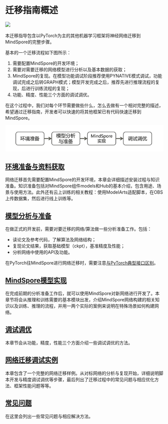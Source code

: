 # 迁移指南概述

<a href="https://gitee.com/mindspore/docs/blob/r2.0.0-alpha/docs/mindspore/source_zh_cn/migration_guide/overview.md" target="_blank"><img src="https://mindspore-website.obs.cn-north-4.myhuaweicloud.com/website-images/r2.0.0-alpha/resource/_static/logo_source.png"></a>

本迁移指导包含以PyTorch为主的其他机器学习框架将神经网络迁移到MindSpore的完整步骤。

基本的一个迁移流程如下图所示：

1. 需要配置MindSpore的开发环境；
2. 需要对需要迁移的网络模型进行分析以及基本数据的获取；
3. MindSpore的复现。在模型功能调试阶段推荐使用PYNATIVE模式调试，功能调试完成之后转GRAPH模式；模型开发完成之后，推荐先进行推理流程的复现，后进行训练流程的复现；
4. 功能、精度、性能三个方面的调试调优。

在这个过程中，我们对每个环节需要做些什么，怎么去做有一个相对完整的描述，希望通过迁移指南，开发者可以快速的将其他框架已有代码快速迁移到MindSpore。

![flowchart](images/flowchart.PNG "迁移流程")

## [环境准备与资料获取](https://www.mindspore.cn/docs/zh-CN/r2.0.0-alpha/migration_guide/enveriment_preparation.html)

网络迁移首先需要配置MindSpore的开发环境，本章会详细描述安装过程与知识准备。知识准备包括对MindSpore组件models和Hub的基本介绍，包含用途、场景与使用方法。此外还有云上训练的相关教程：使用ModelArts适配脚本，在OBS上传数据集，然后进行线上训练等。

## [模型分析与准备](https://www.mindspore.cn/docs/zh-CN/r2.0.0-alpha/migration_guide/analysis_and_preparation.html)

在做正式的开发前，需要对要迁移的网络/算法做一些分析准备工作。包括：

- 读论文及参考代码，了解算法及网络结构；
- 复现论文结果，获取基础模型（ckpt），基准精度及性能；
- 分析网络中使用的API及功能。

在PyTorch往MindSpore进行网络迁移时，需要注意[与PyTorch典型接口区别](https://www.mindspore.cn/docs/zh-CN/r2.0.0-alpha/migration_guide/typical_api_comparision.html)。

## [MindSpore模型实现](https://www.mindspore.cn/docs/zh-CN/r2.0.0-alpha/migration_guide/model_development/model_development.html)

在完成前期的分析准备工作后，就可以使用MindSpore对新网络进行开发了。本章节将会从推理和训练需要的基本模块出发，介绍MindSpore网络构建的相关知识以及训练、推理的流程，并用一两个实际的案例来说明在特殊场景如何构建网络。

## [调试调优](https://www.mindspore.cn/docs/zh-CN/r2.0.0-alpha/migration_guide/debug_and_tune.html)

本章节会从功能，精度，性能三个方面介绍一些调试调优的方法。

## [网络迁移调试实例](https://www.mindspore.cn/docs/zh-CN/r2.0.0-alpha/migration_guide/sample_code.html)

本章包含了一个完整的网络迁移样例。从对标网络的分析与复现开始，详细说明脚本开发与精度调试调优等步骤，最后列出了迁移过程中的常见问题与相应优化方法、框架性能问题等等。

## [常见问题](https://www.mindspore.cn/docs/zh-CN/r2.0.0-alpha/migration_guide/faq.html)

在这里会列出一些常见问题与相应解决方法。
